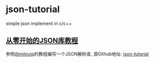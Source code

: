 # json-tutorial

simple json implement in c/c++

## [从零开始的JSON库教程](https://zhuanlan.zhihu.com/p/22460835)

参照[@miloyip](https://github.com/miloyip)的教程编写一个JSON解析库, 源Github地址: [json-tutorial](https://github.com/miloyip/json-tutorial)
